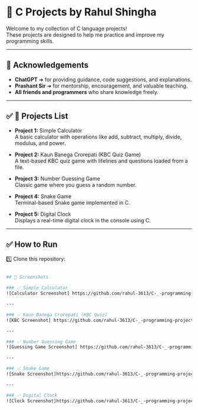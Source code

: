 # 🌟 C Projects by Rahul Shingha

Welcome to my collection of C language projects!  
These projects are designed to help me practice and improve my programming skills.

---

## 🙏 Acknowledgements

- **ChatGPT** ➜ for providing guidance, code suggestions, and explanations.  
- **Prashant Sir** ➜ for mentorship, encouragement, and valuable teaching.  
- **All friends and programmers** who share knowledge freely.

---

## ✅ 📌 Projects List

- **Project 1:** Simple Calculator  
  A basic calculator with operations like add, subtract, multiply, divide, modulus, and power.

- **Project 2:** Kaun Banega Crorepati (KBC Quiz Game)  
  A text-based KBC quiz game with lifelines and questions loaded from a file.

- **Project 3:** Number Guessing Game  
  Classic game where you guess a random number.

- **Project 4:** Snake Game  
  Terminal-based Snake game implemented in C.

- **Project 5:** Digital Clock  
  Displays a real-time digital clock in the console using C.

---

## ✅ How to Run

1️⃣ Clone this repository:  
```bash

## 📸 Screenshots

### ✅ Simple Calculator
![Calculator Screenshot] https://github.com/rahul-3613/C-_-programming-projects-by---Rahul-Shingha/blob/main/images/calculator%20.%20png/Screenshot%202025-07-07%20013732.png

---

### ✅ Kaun Banega Crorepati (KBC Quiz)
![KBC Screenshot] https://github.com/rahul-3613/C-_-programming-projects-by---Rahul-Shingha/blob/main/images/kbc%20.%20png/Screenshot%202025-07-07%20002154.png

---

### ✅ Number Guessing Game
![Guessing Game Screenshot] https://github.com/rahul-3613/C-_-programming-projects-by---Rahul-Shingha/blob/main/images/guess%20.%20png/Screenshot%202025-07-07%20014047.png

---

### ✅ Snake Game
![Snake Screenshot]https://github.com/rahul-3613/C-_-programming-projects-by---Rahul-Shingha/blob/main/images/snake.png/Screenshot%202025-07-07%20014214.png

---

### ✅ Digital Clock
![Clock Screenshot]https://github.com/rahul-3613/C-_-programming-projects-by---Rahul-Shingha/blob/main/images/clock.png/Screenshot%202025-07-07%20014450.png
